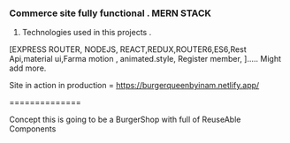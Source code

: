 ### Commerce site fully functional . MERN STACK

1. Technologies used in this projects .

[EXPRESS ROUTER, NODEJS, REACT,REDUX,ROUTER6,ES6,Rest Api,material ui,Farma motion , animated.style, Register member, ]..... Might add more.

Site in action in production =
https://burgerqueenbyinam.netlify.app/

==============

Concept this is going to be a BurgerShop with full of ReuseAble Components
